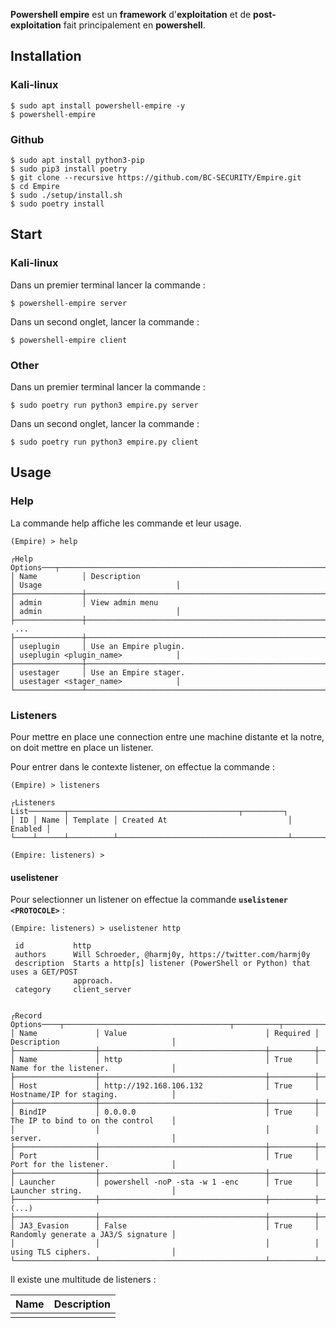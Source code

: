 
**Powershell empire** est un **framework** d'**exploitation** et de **post-exploitation** fait principalement en **powershell**.

## __Installation__

### Kali-linux

```shell
$ sudo apt install powershell-empire -y 
$ powershell-empire
```

### Github

```shell
$ sudo apt install python3-pip
$ sudo pip3 install poetry
$ git clone --recursive https://github.com/BC-SECURITY/Empire.git
$ cd Empire
$ sudo ./setup/install.sh
$ sudo poetry install
```


## __Start__

### Kali-linux

Dans un premier terminal lancer la commande :

```shell
$ powershell-empire server
```

Dans un second onglet, lancer la commande :

```shell
$ powershell-empire client
```


### Other

Dans un premier terminal lancer la commande :

```shell
$ sudo poetry run python3 empire.py server
```

Dans un second onglet, lancer la commande :

```shell
$ sudo poetry run python3 empire.py client
```


## __Usage__

### __Help__

La commande help affiche les commande et leur usage.

```shell
(Empire) > help

┌Help Options───┬──────────────────────────────────────────────────────────────────────────────────────────────────────────┬────────────────────────────────────┐
│ Name          │ Description                                                                                              │ Usage                              │
├───────────────┼──────────────────────────────────────────────────────────────────────────────────────────────────────────┼────────────────────────────────────┤
│ admin         │ View admin menu                                                                                          │ admin                              │
├───────────────┼──────────────────────────────────────────────────────────────────────────
 ...
├───────────────┼──────────────────────────────────────────────────────────────────────────────────────────────────────────┼────────────────────────────────────┤
│ useplugin     │ Use an Empire plugin.                                                                                    │ useplugin <plugin_name>            │
├───────────────┼──────────────────────────────────────────────────────────────────────────────────────────────────────────┼────────────────────────────────────┤
│ usestager     │ Use an Empire stager.                                                                                    │ usestager <stager_name>            │
└───────────────┴──────────────────────────────────────────────────────────────────────────────────────────────────────────┴────────────────────────────────────┘

```


### __Listeners__

Pour mettre en place une connection entre une machine distante et la notre, on doit mettre en place un listener.

Pour entrer dans le contexte listener, on effectue la commande :

```shell
(Empire) > listeners

┌Listeners List────────┬──────────────────────────────────────┬─────────┐
│ ID │ Name │ Template │ Created At                           │ Enabled │
└────┴──────┴──────────┴──────────────────────────────────────┴─────────┘

(Empire: listeners) >
```

#### uselistener

Pour selectionner un listener on effectue la commande **`uselistener <PROTOCOLE>`** :

```shell
(Empire: listeners) > uselistener http

 id           http                                                                  
 authors      Will Schroeder, @harmj0y, https://twitter.com/harmj0y                 
 description  Starts a http[s] listener (PowerShell or Python) that uses a GET/POST 
              approach.                                                             
 category     client_server                                                         


┌Record Options────┬─────────────────────────────────────┬──────────┬─────────────────────────────────────┐
│ Name             │ Value                               │ Required │ Description                         │
├──────────────────┼─────────────────────────────────────┼──────────┼─────────────────────────────────────┤
│ Name             │ http                                │ True     │ Name for the listener.              │
├──────────────────┼─────────────────────────────────────┼──────────┼─────────────────────────────────────┤
│ Host             │ http://192.168.106.132              │ True     │ Hostname/IP for staging.            │
├──────────────────┼─────────────────────────────────────┼──────────┼─────────────────────────────────────┤
│ BindIP           │ 0.0.0.0                             │ True     │ The IP to bind to on the control    │
│                  │                                     │          │ server.                             │
├──────────────────┼─────────────────────────────────────┼──────────┼─────────────────────────────────────┤
│ Port             │                                     │ True     │ Port for the listener.              │
├──────────────────┼─────────────────────────────────────┼──────────┼─────────────────────────────────────┤
│ Launcher         │ powershell -noP -sta -w 1 -enc      │ True     │ Launcher string.                    │
├──────────────────┼─────────────────────────────────────┼──────────┼─────────────────────────────────────┤
(...)
├──────────────────┼─────────────────────────────────────┼──────────┼─────────────────────────────────────┤
│ JA3_Evasion      │ False                               │ True     │ Randomly generate a JA3/S signature │
│                  │                                     │          │ using TLS ciphers.                  │
└──────────────────┴─────────────────────────────────────┴──────────┴─────────────────────────────────────┘
```

Il existe une multitude de listeners :

| **Name** | **Description** |
| ---- | ----------- |
|      |             |